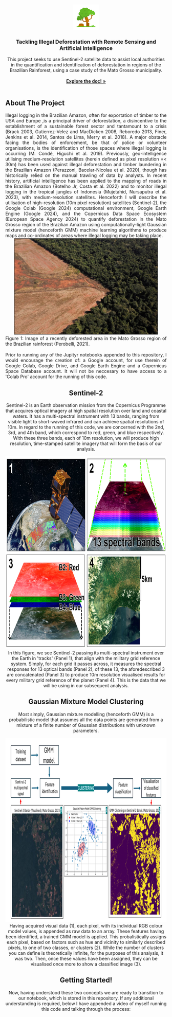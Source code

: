 <!-- Improved compatibility of back to top link: See: https://github.com/othneildrew/Best-README-Template/pull/73 -->
<a name="readme-top"></a>
<!--
*** Thanks for checking out the Best-README-Template. If you have a suggestion
*** that would make this better, please fork the repo and create a pull request
*** or simply open an issue with the tag "enhancement".
*** Don't forget to give the project a star!
*** Thanks again! Now go create something AMAZING! :D
-->



<!-- PROJECT SHIELDS -->
<!--
*** I'm using markdown "reference style" links for readability.
*** Reference links are enclosed in brackets [ ] instead of parentheses ( ).
*** See the bottom of this document for the declaration of the reference variables
*** for contributors-url, forks-url, etc. This is an optional, concise syntax you may use.
*** https://www.markdownguide.org/basic-syntax/#reference-style-links
-->


<!-- PROJECT LOGO -->
<br />
<div align="center">
  <a href="https://github.com/JohnRuskinONLINE/GEOL0069-Final-Project-JRO">
    <img src="images/logo.png" alt="Logo" width="80" height="80">
  </a>

<h3 align="center">Tackling Illegal Deforestation with Remote Sensing and Artificial Intelligence</h3>

  <p align="center">
    This project seeks to use Sentinel-2 satellite data to assist local authorities in the quantification and identification of deforestation in regions of the Brazilian Rainforest, using a case study of the Mato Grosso municipality.  
    <br />
    <br />
    <a href=https://github.com/JohnRuskinONLINE/GEOL0069-Final-Project-JRO"><strong>Explore the doc! »</strong></a>
    <br />
    <br />
  </p>
</div>

<!-- ABOUT THE PROJECT -->
## About The Project
<div style="text-align: justify;">
Illegal logging in the Brazilian Amazon, often for exportation of timber to the USA and Europe ,is a principal driver of deforestation, a disincentive to the establishment of a sustainable forest sector   and tantamount to a crisis (Brack 2003, Gutierrez-Velez and MacDicken 2008, Reboredo 2013, Finer, Jenkins et al. 2014, Santos de Lima, Merry et al. 2018). A major obstacle facing the bodies of             enforcement, be that of police or volunteer organisations, is the identification of those spaces where illegal logging is occurring (M. Condé, Higuchi et al. 2019). Previously, geo-intelligence            utilising  medium-resolution satellites (herein defined as pixel resolution =< 30m) has been used against illegal deforestation and timber laundering in the Brazilian Amazon (Perazzoni, Bacelar-Nicolau    et al. 2020), though has historically relied on the manual trawling of data by analysts. In recent history, artificial intelligence has been applied to the mapping of roads in the Brazilian Amazon         (Botelho Jr, Costa et al. 2022) and to monitor illegal logging in the tropical jungles of Indonesia (Mujetahid, Nursaputra et al. 2023), with medium-resolution satellites. Henceforth I will describe the   utilisation of high-resolution (10m pixel resolution) satellites (Sentinel-2), the Google Colab (Google 2024) computational environment, Google Earth Engine (Google 2024), and the Copernicus Data Space    Ecosystem (European Space Agency 2024) to quantify deforestation in the Mato Grosso region of the Brazilian Amazon using computationally-light Gaussian mixture model (henceforth GMM) machine learning      algorithms to produce maps and co-ordinates of areas where illegal logging may be taking place.
</div>
<div align="center">
  <a href="https://github.com/JohnRuskinONLINE/GEOL0069-Final-Project-JRO">
    <img src="images/Picture1.jpg" alt="Logo" width="450" height="300">
  </a>
<div style="text-align: justify;">
Figure 1: Image of a recently deforested area in the Mato Grosso region of the Brazilian rainforest (Perobelli, 2021).
</div>
<br />
<div style="text-align: justify;">
Prior to running any of the Jupityr notebooks appended to this repository, I would encourage the creation of: a Google account, for use therein of Google Colab, Google Drive, and Google Earth Engine and a Copernicus Space Database account. It will not be neccesary to have access to a 'Colab Pro' account for the running of this code. 
</div>

## Sentinel-2 
Sentinel-2 is an Earth observation mission from the Copernicus Programme that acquires optical imagery at high spatial resolution over land and coastal waters. It has a multi-spectral instrument with 13 bands, ranging from visible light to short-waved infrared and can achieve spatial resolutions of 10m. In regard to the running of this code, we are concerned with the 2nd, 3rd, and 4th band, which correspond to red, green, and blue respectively. With these three bands, each of 10m resolution, we will produce high resolution, time-stamped satellite imagery that will form the basis of our analysis. 
<br />
<div align="center">
  <a href="https://github.com/JohnRuskinONLINE/GEOL0069-Final-Project-JRO">
    <img src="images/S2Diagram.png" alt="Sentinel-2 Data Acquisition Diagram" width="800" height="600">
  </a>
  <br />
In this figure, we see Sentinel-2 passing its multi-spectral instrument over the Earth in 'tracks' (Panel 1), that align with the military grid reference system. Simply, for each grid it passes across, it measures the spectral responses for 13 optical bands (Panel 2), of these 13, the aforedescribed 3 are concatenated (Panel 3) to produce 10m resolution visualised results for every military grid reference of the planet (Panel 4). This is the data that we will be using in our subsequent analysis.
<br />

## Gaussian Mixture Model Clustering
Most simply, Gaussian mixture modelling (henceforth GMM) is a probabilistic model that assumes all the data points are generated from a mixture of a finite number of Gaussian distributions with unknown parameters.
<div align="center">
  <a href="https://github.com/JohnRuskinONLINE/GEOL0069-Final-Project-JRO">
    <img src="images/GMMDiagram.png" alt="Sentinel-2 Data Acquisition Diagram" width="1212" height="573">
  </a>
<br />
Having acquired visual data (1), each pixel, with its individual RGB colour model values, is appended as raw data to an array. These features having been identified, a trained GMM model is applied. This probalistically assigns each pixel, based on factors such as hue and vicinity to similarly described pixels, to one of two classes, or clusters (2). While the number of clusters you can define is theoretically infinite, for the purposes of this analysis, it was two. Then, once these values have been assigned, they can be visualised once more to show a classified image (3). 
<br />

## Getting Started!
Now, having understood these two concepts we are ready to transition to our notebook, which is stored in this repository. If any additional understanding is required, below I have appended a video of myself running this code and talking through the process:

